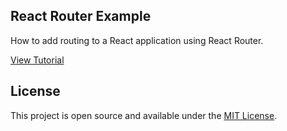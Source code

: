 ## React Router Example

How to add routing to a React application using React Router.

[View Tutorial](https://www.boorje.com/react-router-app/)

## License
This project is open source and available under the [MIT License](https://github.com/boorje/react-router-example/blob/master/LICENSE).


